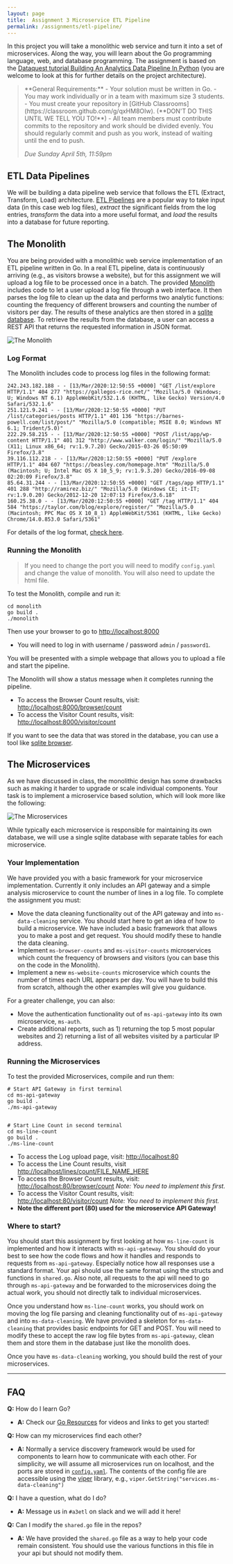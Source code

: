 ```yaml
---
layout: page
title:  Assignment 3 Microservice ETL Pipeline
permalink: /assignments/etl-pipeline/
---
```


In this project you will take a monolithic web service and turn it into a set of microservices. Along the way, you will learn about the Go programming language, web, and database programming. The assignment is based on the [Dataquest tutorial Building An Analytics Data Pipeline In Python](https://www.dataquest.io/blog/data-pipelines-tutorial/) (you are welcome to look at this for further details on the project architecture).

<blockquote>
**General Requirements:** 
  - Your solution must be written in Go.
  - You may work individually or in a team with maximum size 3 students.
  - You must create your repository in [GitHub Classrooms](https://classroom.github.com/g/qxHM8OIw). (**DON'T DO THIS UNTIL WE TELL YOU TO!**)
  - All team members must contribute commits to the repository and work should be divided evenly. You should regularly commit and push as you work, instead of waiting until the end to push.

*Due Sunday April 5th, 11:59pm*
</blockquote> 

## ETL Data Pipelines
We will be building a data pipeline web service that follows the ETL (Extract, Transform, Load) architecture. [ETL Pipelines](https://databricks.com/glossary/etl-pipeline) are a popular way to take input data (in this case web log files), *extract* the significant fields from the log entries, *transform* the data into a more useful format, and *load* the results into a database for future reporting.


## The Monolith
You are being provided with a monolithic web service implementation of an ETL pipeline written in Go.  In a real ETL pipeline, data is continuously arriving (e.g., as visitors browse a website), but for this assignment we will upload a log file to be processed once in a batch. The provided [Monolith](https://github.com/gwAdvNet20/ETL-pipeline/tree/master/monolith) includes code to let a user upload a log file through a web interface.  It then parses the log file to clean up the data and performs two analytic functions: counting the frequency of different browsers and counting the number of visitors per day. The results of these analytics are then stored in a [sqlite database](https://www.sqlite.org/index.html). To retrieve the results from the database, a user can access a REST API that returns the requested information in JSON format.

![The Monolith](monolith.png)

### Log Format
The Monolith includes code to process log files in the following format:
```
242.243.182.188 - - [13/Mar/2020:12:50:55 +0000] "GET /list/explore HTTP/1.1" 404 277 "https://gallegos-rice.net/" "Mozilla/5.0 (Windows; U; Windows NT 6.1) AppleWebKit/532.1.6 (KHTML, like Gecko) Version/4.0 Safari/532.1.6"
251.121.9.241 - - [13/Mar/2020:12:50:55 +0000] "PUT /list/categories/posts HTTP/1.1" 401 136 "https://barnes-powell.com/list/post/" "Mozilla/5.0 (compatible; MSIE 8.0; Windows NT 6.1; Trident/5.0)"
222.29.58.215 - - [13/Mar/2020:12:50:55 +0000] "POST /list/app/wp-content HTTP/1.1" 401 312 "http://www.walker.com/login/" "Mozilla/5.0 (X11; Linux x86_64; rv:1.9.7.20) Gecko/2015-03-26 05:50:09 Firefox/3.8"
39.116.112.218 - - [13/Mar/2020:12:50:55 +0000] "PUT /explore HTTP/1.1" 404 607 "https://beasley.com/homepage.htm" "Mozilla/5.0 (Macintosh; U; Intel Mac OS X 10_5_9; rv:1.9.3.20) Gecko/2016-09-08 02:20:09 Firefox/3.8"
85.64.31.244 - - [13/Mar/2020:12:50:55 +0000] "GET /tags/app HTTP/1.1" 401 288 "http://ramirez.biz/" "Mozilla/5.0 (Windows CE; it-IT; rv:1.9.0.20) Gecko/2012-12-20 12:07:13 Firefox/3.6.18"
160.25.38.0 - - [13/Mar/2020:12:50:55 +0000] "GET /tag HTTP/1.1" 404 584 "https://taylor.com/blog/explore/register/" "Mozilla/5.0 (Macintosh; PPC Mac OS X 10_8_1) AppleWebKit/5361 (KHTML, like Gecko) Chrome/14.0.853.0 Safari/5361"
```
For details of the log format, [check here](https://www.dataquest.io/blog/data-pipelines-tutorial/). 

### Running the Monolith

> If you need to change the port you will need to modify `config.yaml` and change the value of monolith. You will also need to update the html file.

To test the Monolith, compile and run it:

```
cd monolith
go build .
./monolith 
```

Then use your browser to go to [http://localhost:8000](http://localhost:8000)

  - You will need to log in with username / password `admin` / `password1`.

You will be presented with a simple webpage that allows you to upload a file and start the pipeline.

The Monolith will show a status message when it completes running the pipeline.

  - To access the Browser Count results, visit: [http://localhost:8000/browser/count](http://localhost:8000/browser/count)
  - To access the Visitor Count results, visit: [http://localhost:8000/visitor/count](http://localhost:8000/visitor/count)

If you want to see the data that was stored in the database, you can use a tool like [sqlite browser](https://sqlitebrowser.org/).

## The Microservices
As we have discussed in class, the monolithic design has some drawbacks such as making it harder to upgrade or scale individual components. Your task is to implement a microservice based solution, which will look more like the following:

![The Microservices](microservices.png)

While typically each microservice is responsible for maintaining its own database, we will use a single sqlite database with separate tables for each microservice.

### Your Implementation

We have provided you with a basic framework for your microservice implementation. Currently it only includes an API gateway and a simple analysis microservice to count the number of lines in a log file. To complete the assignment you must:

 - Move the data cleaning functionality out of the API gateway and into `ms-data-cleaning` service. You should start here to get an idea of how to build a microservice. We have included a basic framework that allows you to make a post and get request. You should modify these to handle the data cleaning.
 - Implement `ms-browser-counts` and `ms-visitor-counts` microservices which count the frequency of browsers and visitors (you can base this on the code in the Monolith).
 - Implement a new `ms-website-counts` microservice which counts the number of times each URL appears per day. You will have to build this from scratch, although the other examples will give you guidance. 

For a greater challenge, you can also:
 - Move the authentication functionality out of `ms-api-gateway` into its own microservice, `ms-auth`.
 - Create additional reports, such as 1) returning the top 5 most popular websites and 2) returning a list of all websites visited by a particular IP address.


### Running the Microservices

To test the provided Microservices, compile and run them:
```
# Start API Gateway in first terminal
cd ms-api-gateway
go build .
./ms-api-gateway


# Start Line Count in second terminal
cd ms-line-count
go build .
./ms-line-count
```

  - To access the Log upload page, visit: [http://localhost:80](http://localhost:80)
  - To access the Line Count results, visit [http://localhost/lines/count/FILE_NAME_HERE](http://localhost/lines/count/FILE_NAME_HERE) 
  - To access the Browser Count results, visit: [http://localhost:80/browser/count](http://localhost:80/browser/count) *Note: You need to implement this first.*
  - To access the Visitor Count results, visit: [http://localhost:80/visitor/count](http://localhost:80/visitor/count) *Note: You need to implement this first.*
  - **Note the different port (80) used for the microservice API Gateway!**


### Where to start?

You should start this assignment by first looking at how `ms-line-count` is implemented and how it interacts with `ms-api-gateway`. You should do your best to see how the code flows and how it handles and responds to requests from `ms-api-gateway`. Especially notice how all responses use a standard format. Your api should use the same format using the structs and functions in `shared.go`. Also note, all requests to the api will need to go through `ms-api-gateway` and be forwarded to the microservices doing the actual work, you should not directly talk to individual microservices.

Once you understand how `ms-line-count` works, you should work on moving the log file parsing and cleaning functionality out of `ms-api-gateway` and into `ms-data-cleaning`. We have provided a skeleton for `ms-data-cleaning` that provides basic endpoints for GET and POST. You will need to modify these to accept the raw log file bytes from `ms-api-gateway`, clean them and store them in the database just like the monolith does.

Once you have `ms-data-cleaning` working, you should build the rest of your microservices.


---

## FAQ
**Q:** How do I learn Go? 
  - **A:** Check our [Go Resources](/wiki/go/) for videos and links to get you started!

**Q:** How can my microservices find each other? 
  - **A:** Normally a service discovery framework would be used for components to learn how to communicate with each other. For simplicity, we will assume all microservices run on localhost, and the ports are stored in [`config.yaml`](https://github.com/gwAdvNet20/ETL-pipeline/blob/master/config.yaml). The contents of the config file are accessible using the [viper](https://github.com/spf13/viper) library, e.g., `viper.GetString("services.ms-data-cleaning")`

**Q:** I have a question, what do I do?
 - **A:** Message us in `#a3etl` on slack and we will add it here!

 **Q:** Can I modify the `shared.go` file in the repos?
 - **A:** We have provided the `shared.go` file as a way to help your code remain consistent. You should use the various functions in this file in your api but should not modify them. 

